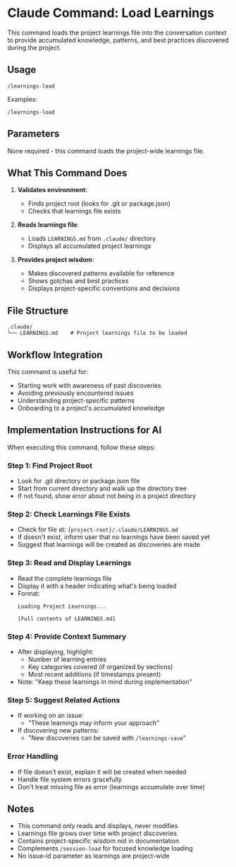 # Claude Command: Load Learnings

This command loads the project learnings file into the conversation context to provide accumulated knowledge, patterns, and best practices discovered during the project.

## Usage

```
/learnings-load
```

Examples:
```
/learnings-load
```

## Parameters

None required - this command loads the project-wide learnings file.

## What This Command Does

1. **Validates environment**:
   - Finds project root (looks for .git or package.json)
   - Checks that learnings file exists

2. **Reads learnings file**:
   - Loads `LEARNINGS.md` from `.claude/` directory
   - Displays all accumulated project learnings

3. **Provides project wisdom**:
   - Makes discovered patterns available for reference
   - Shows gotchas and best practices
   - Displays project-specific conventions and decisions

## File Structure

```
.claude/
└── LEARNINGS.md    # Project learnings file to be loaded
```

## Workflow Integration

This command is useful for:
- Starting work with awareness of past discoveries
- Avoiding previously encountered issues
- Understanding project-specific patterns
- Onboarding to a project's accumulated knowledge

## Implementation Instructions for AI

When executing this command, follow these steps:

### Step 1: Find Project Root
- Look for .git directory or package.json file
- Start from current directory and walk up the directory tree
- If not found, show error about not being in a project directory

### Step 2: Check Learnings File Exists
- Check for file at: `{project-root}/.claude/LEARNINGS.md`
- If doesn't exist, inform user that no learnings have been saved yet
- Suggest that learnings will be created as discoveries are made

### Step 3: Read and Display Learnings
- Read the complete learnings file
- Display it with a header indicating what's being loaded
- Format:
  ```
  Loading Project Learnings...
  
  [Full contents of LEARNINGS.md]
  ```

### Step 4: Provide Context Summary
- After displaying, highlight:
  - Number of learning entries
  - Key categories covered (if organized by sections)
  - Most recent additions (if timestamps present)
- Note: "Keep these learnings in mind during implementation"

### Step 5: Suggest Related Actions
- If working on an issue:
  - "These learnings may inform your approach"
- If discovering new patterns:
  - "New discoveries can be saved with `/learnings-save`"

### Error Handling
- If file doesn't exist, explain it will be created when needed
- Handle file system errors gracefully
- Don't treat missing file as error (learnings accumulate over time)

## Notes

- This command only reads and displays, never modifies
- Learnings file grows over time with project discoveries
- Contains project-specific wisdom not in documentation
- Complements `/session-load` for focused knowledge loading
- No issue-id parameter as learnings are project-wide